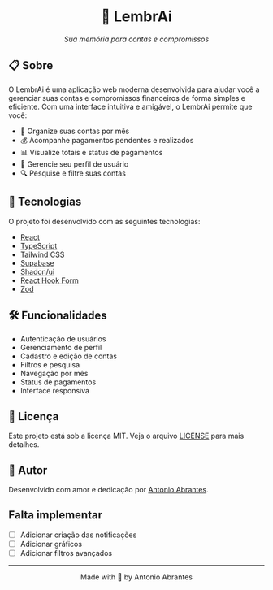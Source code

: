 <div align="center">
  <h1>🧠 LembrAi</h1>
  <p><em>Sua memória para contas e compromissos</em></p>
</div>

## 📋 Sobre

O LembrAi é uma aplicação web moderna desenvolvida para ajudar você a gerenciar suas contas e compromissos financeiros de forma simples e eficiente. Com uma interface intuitiva e amigável, o LembrAi permite que você:

- 📅 Organize suas contas por mês
- 💰 Acompanhe pagamentos pendentes e realizados
- 📊 Visualize totais e status de pagamentos
- 👤 Gerencie seu perfil de usuário
- 🔍 Pesquise e filtre suas contas

## 🚀 Tecnologias

O projeto foi desenvolvido com as seguintes tecnologias:

- [React](https://reactjs.org/)
- [TypeScript](https://www.typescriptlang.org/)
- [Tailwind CSS](https://tailwindcss.com/)
- [Supabase](https://supabase.com/)
- [Shadcn/ui](https://ui.shadcn.com/)
- [React Hook Form](https://react-hook-form.com/)
- [Zod](https://zod.dev/)

## 🛠️ Funcionalidades

- Autenticação de usuários
- Gerenciamento de perfil
- Cadastro e edição de contas
- Filtros e pesquisa
- Navegação por mês
- Status de pagamentos
- Interface responsiva

## 📝 Licença

Este projeto está sob a licença MIT. Veja o arquivo [LICENSE](LICENSE) para mais detalhes.

## 💙 Autor

Desenvolvido com amor e dedicação por [Antonio Abrantes](https://github.com/antonio-abrantes).

## Falta implementar

- [ ] Adicionar criação das notificações
- [ ] Adicionar gráficos
- [ ] Adicionar filtros avançados

---

<div align="center">
  Made with 💜 by Antonio Abrantes
</div> 